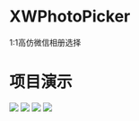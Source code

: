 # XWPhotoPicker
1:1高仿微信相册选择

# 项目演示

![](https://github.com/INTKILOW/XWPhotoPicker/blob/master/Screenshot/Screenshot_1576219359.png) 
![](https://github.com/INTKILOW/XWPhotoPicker/blob/master/Screenshot/Screenshot_1576219365.png) 
![](https://github.com/INTKILOW/XWPhotoPicker/blob/master/Screenshot/Screenshot_1576219374.png)
![](https://github.com/INTKILOW/XWPhotoPicker/blob/master/Screenshot/Screenshot_1576219382.png)
